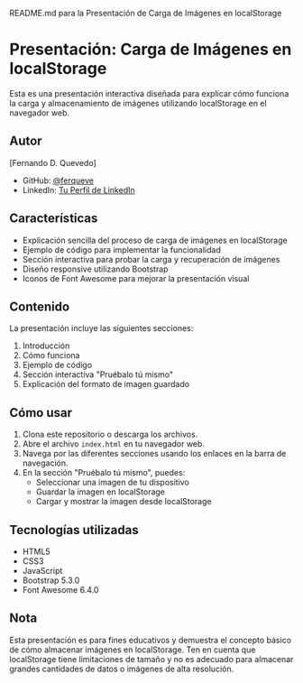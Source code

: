 README.md para la Presentación de Carga de Imágenes en localStorage

# Presentación: Carga de Imágenes en localStorage

Esta es una presentación interactiva diseñada para explicar cómo funciona la carga y almacenamiento de imágenes utilizando localStorage en el navegador web.

## Autor

[Fernando D. Quevedo]
- GitHub: [@ferqueve](https://github.com/ferqueve)
- LinkedIn: [Tu Perfil de LinkedIn](https://www.linkedin.com/in/fernando-quevedo-80847a35/)

## Características

- Explicación sencilla del proceso de carga de imágenes en localStorage
- Ejemplo de código para implementar la funcionalidad
- Sección interactiva para probar la carga y recuperación de imágenes
- Diseño responsive utilizando Bootstrap
- Iconos de Font Awesome para mejorar la presentación visual

## Contenido

La presentación incluye las siguientes secciones:

1. Introducción
2. Cómo funciona
3. Ejemplo de código
4. Sección interactiva "Pruébalo tú mismo"
5. Explicación del formato de imagen guardado

## Cómo usar

1. Clona este repositorio o descarga los archivos.
2. Abre el archivo `index.html` en tu navegador web.
3. Navega por las diferentes secciones usando los enlaces en la barra de navegación.
4. En la sección "Pruébalo tú mismo", puedes:
   - Seleccionar una imagen de tu dispositivo
   - Guardar la imagen en localStorage
   - Cargar y mostrar la imagen desde localStorage

## Tecnologías utilizadas

- HTML5
- CSS3
- JavaScript
- Bootstrap 5.3.0
- Font Awesome 6.4.0

## Nota

Esta presentación es para fines educativos y demuestra el concepto básico de cómo almacenar imágenes en localStorage. Ten en cuenta que localStorage tiene limitaciones de tamaño y no es adecuado para almacenar grandes cantidades de datos o imágenes de alta resolución.

